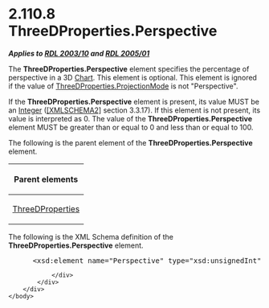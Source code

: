 <html dir="LTR" xmlns:mshelp="http://msdn.microsoft.com/mshelp" xmlns:ddue="http://ddue.schemas.microsoft.com/authoring/2003/5" xmlns:xlink="http://www.w3.org/1999/xlink" xmlns:tool="http://www.microsoft.com/tooltip">
    <head>
        <meta http-equiv="Content-Type" content="text/html; CHARSET=utf-8"></meta>
        <meta name="save" content="history"></meta>
        <title>2.110.8 ThreeDProperties.Perspective</title>
        <xml>
            <mshelp:toctitle title="2.110.8 ThreeDProperties.Perspective"></mshelp:toctitle>
            <mshelp:rltitle title="[MS-RDL]: ThreeDProperties.Perspective"></mshelp:rltitle>
            <mshelp:keyword index="A" term="61482911-6f0a-4d54-ade5-5baf3c056fd1"></mshelp:keyword>
            <mshelp:attr name="DCSext.ContentType" value="open specification"></mshelp:attr>
            <mshelp:attr name="AssetID" value="61482911-6f0a-4d54-ade5-5baf3c056fd1"></mshelp:attr>
            <mshelp:attr name="TopicType" value="kbRef"></mshelp:attr>
            <mshelp:attr name="DCSext.Title" value="[MS-RDL]: ThreeDProperties.Perspective" />
        </xml>
    </head>
    <body>
        <div id="header">
            <h1 class="heading">2.110.8 ThreeDProperties.Perspective</h1>
        </div>
        <div id="mainSection">
            <div id="mainBody">
                <div id="allHistory" class="saveHistory"></div>
                <div id="sectionSection0" class="section" name="collapseableSection">
                    

<p><b><i>Applies to </i></b><a href="a7e2ad00-07c8-4f6d-80ab-3ad55df7b233.html"><b><i>RDL 2003/10</i></b></a><b>
<i>and </i></b><a href="3ebe2912-4958-4832-b391-cad1f5e13338.html"><b><i>RDL 2005/01</i></b></a></p>

<p>The <b>ThreeDProperties.Perspective</b> element specifies
the percentage of perspective in a 3D <a href="b0ab5524-7eb2-47a7-a4d3-230f5c8c5526.html">Chart</a>. This element is
optional. This element is ignored if the value of <a href="a3b6d3f4-fabd-4b82-af8d-bb929ccdf8a3.html">ThreeDProperties.ProjectionMode</a>
is not &quot;Perspective&quot;.</p>

<p>If the <b>ThreeDProperties.Perspective</b> element is
present, its value MUST be an <a href="176fbb59-c3e2-430c-b1bb-37fd15df813e.html">Integer</a> (<a href="https://go.microsoft.com/fwlink/?LinkId=90610">[XMLSCHEMA2]</a> section
3.3.17). If this element is not present, its value is interpreted as 0.
The value of the <b>ThreeDProperties.Perspective</b> element MUST be greater
than or equal to 0 and less than or equal to 100.</p>

<p>The following is the parent element of the <b>ThreeDProperties.Perspective</b>
element.</p>

<table>
 <thead>
  <tr>
   <th>
   <p>Parent elements</p>
   </th>
  </tr>
 </thead>
 <tr>
  <td>
  <p><a href="2617763c-2b85-4f0d-9e3f-1828abb52b23.html">ThreeDProperties</a></p>
  </td>
 </tr>
</table>

<p>The following is the XML Schema definition of the <b>ThreeDProperties.Perspective</b>
element.</p>

<dl>
<dd>
<div><pre> &lt;xsd:element name=&quot;Perspective&quot; type=&quot;xsd:unsignedInt&quot; minOccurs=&quot;0&quot; /&gt;
</pre></div>
</dd></dl>


                </div>
            </div>
        </div>
    </body>
</html>